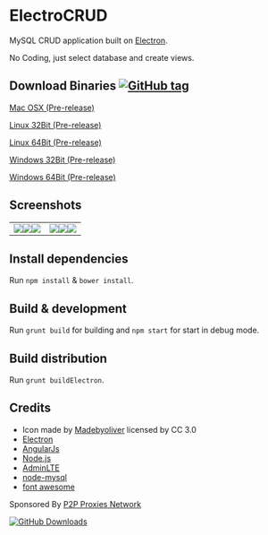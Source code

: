# ElectroCRUD

MySQL CRUD application built on [Electron](http://electron.atom.io/).

No Coding, just select database and create views.

## Download Binaries [![GitHub tag](https://img.shields.io/github/tag/garrylachman/ElectroCRUD.svg?maxAge=180&style=flat-square)]()

[Mac OSX  (Pre-release)](https://github.com/garrylachman/ElectroCRUD/releases/download/0.3.1/ElectoCRUD-darwin-x64.zip)

[Linux 32Bit  (Pre-release)](https://github.com/garrylachman/ElectroCRUD/releases/download/0.3.1/ElectoCRUD-linux-ia32.zip)

[Linux 64Bit  (Pre-release)](https://github.com/garrylachman/ElectroCRUD/releases/download/0.3.1/ElectoCRUD-linux-x64.zip)

[Windows 32Bit  (Pre-release)](https://github.com/garrylachman/ElectroCRUD/releases/download/0.3.1/ElectoCRUD-win32-ia32.zip)

[Windows 64Bit  (Pre-release)](https://github.com/garrylachman/ElectroCRUD/releases/download/0.3.1/ElectoCRUD-win32-x64.zip)

## Screenshots
|   |  |
| ------------- | ------------- |
| <img src="http://i.imgur.com/TetjYVu.png" style="float: left;" /> <img src="http://i.imgur.com/yc2L992.png" style="float: left;" /> <img src="http://i.imgur.com/A51zLRv.png"  style="float: left;" /> | <img src="http://i.imgur.com/E1BS1tL.png"  style="float: left;" /> <img src="http://i.imgur.com/twgRdOr.png"  style="float: left;" /> <img src="http://i.imgur.com/DjznKTD.png"  style="float: left;" /> |


## Install dependencies

Run `npm install` & `bower install`.

## Build & development

Run `grunt build` for building and `npm start` for start in debug mode.

## Build distribution

Run `grunt buildElectron`.

## Credits

* Icon made by [Madebyoliver](http://www.flaticon.com/authors/madebyoliver) licensed by CC 3.0
* [Electron](http://electron.atom.io/)
* [AngularJs](https://angularjs.org/)
* [Node.js](https://nodejs.org)
* [AdminLTE](https://almsaeedstudio.com/)
* [node-mysql](https://github.com/felixge/node-mysql)
* [font awesome](http://fontawesome.io)

Sponsored By [P2P Proxies Network](https://rev.proxies.online)

[![GitHub Downloads](https://img.shields.io/github/downloads/garrylachman/ElectroCRUD/total.svg?maxAge=180&style=flat-square)]()
